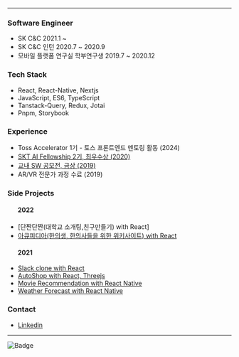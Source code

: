 <!--[![test](https://github-readme-stats.vercel.app/api?username=baesumin)](https://github.com/baesumin)-->
---
### Software Engineer
- SK C&C 2021.1 ~
- SK C&C 인턴 2020.7 ~ 2020.9
- 모바일 플랫폼 연구실 학부연구생 2019.7 ~ 2020.12


### Tech Stack
- React, React-Native, Nextjs
- JavaScript, ES6, TypeScript
- Tanstack-Query, Redux, Jotai
- Pnpm, Storybook 


### Experience
- Toss Accelerator 1기 - 토스 프론트엔드 멘토링 활동 (2024)
- [SKT AI Fellowship 2기, 최우수상 (2020)](https://www.youtube.com/watch?v=USqqJFc0Nu4)
- [교내 SW 공모전, 금상 (2019)](https://github.com/baesumin/SmartHome)
- AR/VR 전문가 과정 수료 (2019)


### Side Projects
#### &nbsp;&nbsp;&nbsp;&nbsp;&nbsp;&nbsp;&nbsp;2022
- [단짠단짠(대학교 소개팅,친구만들기) with React]
- [아큐피디아(한의생, 한의사들을 위한 위키사이트) with React](https://www.acupedia.net)


#### &nbsp;&nbsp;&nbsp;&nbsp;&nbsp;&nbsp;&nbsp;2021
- [Slack clone with React](https://slack-clone-eb0ec.web.app/)
- [AutoShop with React, Threejs](https://smwebrepository.github.io/react-three-autoshop/)
- [Movie Recommendation with React Native](https://smwebrepository.github.io/moviesWeb/)
- [Weather Forecast with React Native](https://smwebrepository.github.io/weatherWeb/)


### Contact
- [Linkedin](https://www.linkedin.com/in/baesumin)


---

![Badge](https://hitscounter.dev/api/hit?url=https%3A%2F%2Fgithub.com%2Fbaesumin&label=Visit&icon=brightness-alt-low-fill&color=%23fd7e14)
